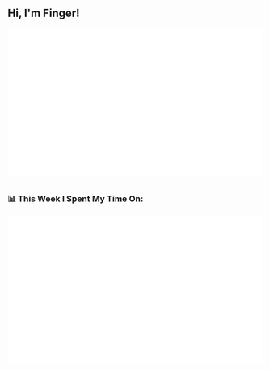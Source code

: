 <h2> Hi, I'm Finger!</h2>

<img align="right" src="https://raw.githubusercontent.com/spianmo/github-stats/master/generated/overview.svg#gh-light-mode-only">

<!-- <img align="right" height="160em" src="https://github-readme-stats-eight-theta.vercel.app/api/top-langs/?username=spianmo&layout=compact&langs_count=8&theme=algolia"/>	 -->
	
```go
package main

type Me struct {
	Name   string
	Job    string
	Code   string
	Skills string
}

func main() {
	me := &Me{
		Name:   "Finger",
		Job:    "Client-side Engineer",
		Code:   "Java and C++ and Others",
		Skills: "Android Security NLP ^o^",
	}
	_ = me
}
```


<h3>📊 This Week I Spent My Time On:</h3>
<img align='right' src="https://raw.githubusercontent.com/spianmo/github-stats/master/generated/languages.svg#gh-light-mode-only">

<!--START_SECTION:waka-->

```text
Java                   47 hrs 5 mins   ██████████████████▓░░░░░░   74.67 %
XML                    7 hrs 42 mins   ███░░░░░░░░░░░░░░░░░░░░░░   12.23 %
Groovy                 3 hrs 47 mins   █▓░░░░░░░░░░░░░░░░░░░░░░░   06.00 %
Gradle                 2 hrs 36 mins   █░░░░░░░░░░░░░░░░░░░░░░░░   04.13 %
Kotlin                 45 mins         ▒░░░░░░░░░░░░░░░░░░░░░░░░   01.19 %
Properties             37 mins         ▒░░░░░░░░░░░░░░░░░░░░░░░░   01.00 %
```

<!--END_SECTION:waka-->
